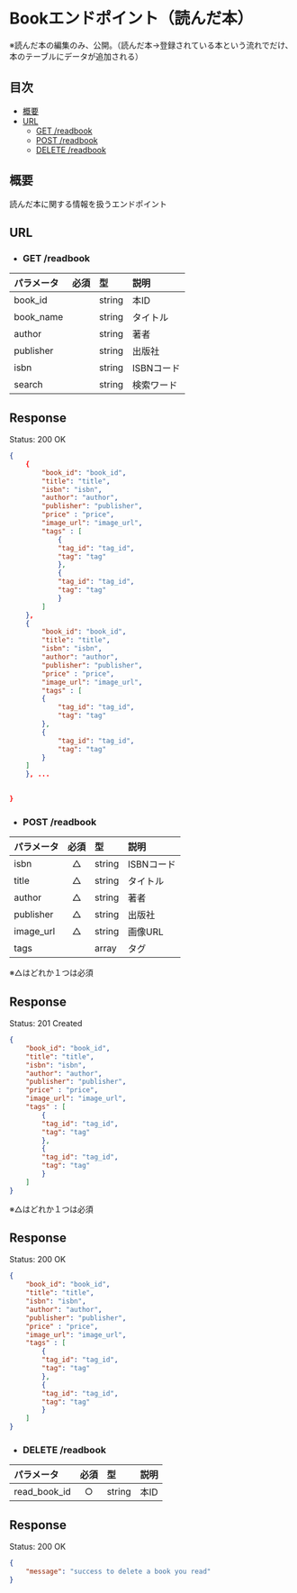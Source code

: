 # Bookエンドポイント（読んだ本）

※読んだ本の編集のみ、公開。（読んだ本→登録されている本という流れでだけ、本のテーブルにデータが追加される）

## 目次
- [概要](#概要)
- [URL](#url)
    - [GET /readbook](#get-readbook)
    - [POST /readbook](#post-readbook)
    - [DELETE /readbook](#delete-readbook)


## 概要
読んだ本に関する情報を扱うエンドポイント

## URL

- ### GET /readbook

| パラメータ | 必須 | 型 | 説明 |
|:-----------|:----:|:---|:-----|
| book_id    |      | string | 本ID |
| book_name      |      | string | タイトル |
| author     |      | string | 著者 |
| publisher  |      | string | 出版社 |
| isbn       |      | string | ISBNコード |
| search     |      | string | 検索ワード |

## Response

Status: 200 OK

```json
{
    {
        "book_id": "book_id",
        "title": "title",
        "isbn": "isbn",
        "author": "author",
        "publisher": "publisher",
        "price" : "price",
        "image_url": "image_url",
        "tags" : [
            {
            "tag_id": "tag_id",
            "tag": "tag"
            },
            {
            "tag_id": "tag_id",
            "tag": "tag"
            }
        ]
    },
    {
        "book_id": "book_id",
        "title": "title",
        "isbn": "isbn",
        "author": "author",
        "publisher": "publisher",
        "price" : "price",
        "image_url": "image_url",
        "tags" : [
        {
            "tag_id": "tag_id",
            "tag": "tag"
        },
        {
            "tag_id": "tag_id",
            "tag": "tag"
        }
    ]
    }, ...

    
}
```

- ### POST /readbook

| パラメータ | 必須 | 型 | 説明 |
|:-----------|:----:|:---|:-----|
| isbn       | △    | string | ISBNコード |
| title      | △    | string | タイトル |
| author     | △    | string | 著者 |
| publisher  | △    | string | 出版社 |
| image_url      | △    | string | 画像URL |
| tags       |      | array | タグ |

※△はどれか１つは必須

## Response

Status: 201 Created

```json
{
    "book_id": "book_id",
    "title": "title",
    "isbn": "isbn",
    "author": "author",
    "publisher": "publisher",
    "price" : "price",
    "image_url": "image_url",
    "tags" : [
        {
        "tag_id": "tag_id",
        "tag": "tag"
        },
        {
        "tag_id": "tag_id",
        "tag": "tag"
        }
    ]
}
```

※△はどれか１つは必須

## Response

Status: 200 OK

```json
{
    "book_id": "book_id",
    "title": "title",
    "isbn": "isbn",
    "author": "author",
    "publisher": "publisher",
    "price" : "price",
    "image_url": "image_url",
    "tags" : [
        {
        "tag_id": "tag_id",
        "tag": "tag"
        },
        {
        "tag_id": "tag_id",
        "tag": "tag"
        }
    ]
}
```


- ### DELETE /readbook

| パラメータ | 必須 | 型 | 説明 |
|:-----------|:----:|:---|:-----|
| read_book_id    | ○    | string | 本ID |

## Response

Status: 200 OK

```json
{
    "message": "success to delete a book you read"
}
```